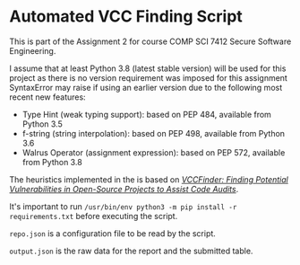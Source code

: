 # Automated VCC Finding Script

This is part of the Assignment 2 for course COMP SCI 7412 Secure Software Engineering.

I assume that at least Python 3.8 (latest stable version) will be used for this project as there is no version requirement was imposed for this assignment
SyntaxError may raise if using an earlier version due to the following most recent new features:

* Type Hint (weak typing support): based on PEP 484, available from Python 3.5
* f-string (string interpolation): based on PEP 498, available from Python 3.6
* Walrus Operator (assignment expression): based on PEP 572, available from Python 3.8

The heuristics implemented in the is based on _[VCCFinder: Finding Potential Vulnerabilities in Open-Source Projects to Assist Code Audits](https://dl.acm.org/doi/10.1145/2810103.2813604)_.

It's important to run `/usr/bin/env python3 -m pip install -r requirements.txt` before executing the script.

`repo.json` is a configuration file to be read by the script.

`output.json` is the raw data for the report and the submitted table.
